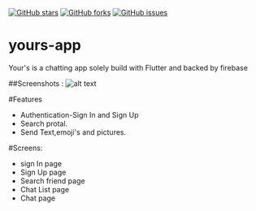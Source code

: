 [![GitHub stars](https://img.shields.io/github/stars/prashant-kumar18/yours)](https://github.com/prashant-kumar18/yours/stargazers)
[![GitHub forks](https://img.shields.io/github/forks/prashant-kumar18/yours)](https://github.com/prashant-kumar18/yours/network)
[![GitHub issues](https://img.shields.io/github/issues/prashant-kumar18/yours)](https://github.com/prashant-kumar18/yours/issues) 
# yours-app
Your's is a chatting app solely build with Flutter and backed by firebase

##Screenshots :
![alt text](https://github.com/prashant-kumar18/yours/blob/master/chat.jpg?raw=true)

#Features

* Authentication-Sign In and Sign Up
* Search protal.
* Send Text,emoji's and pictures.

#Screens:
* sign In page
* Sign Up page
* Search friend page
* Chat List page
* Chat page
